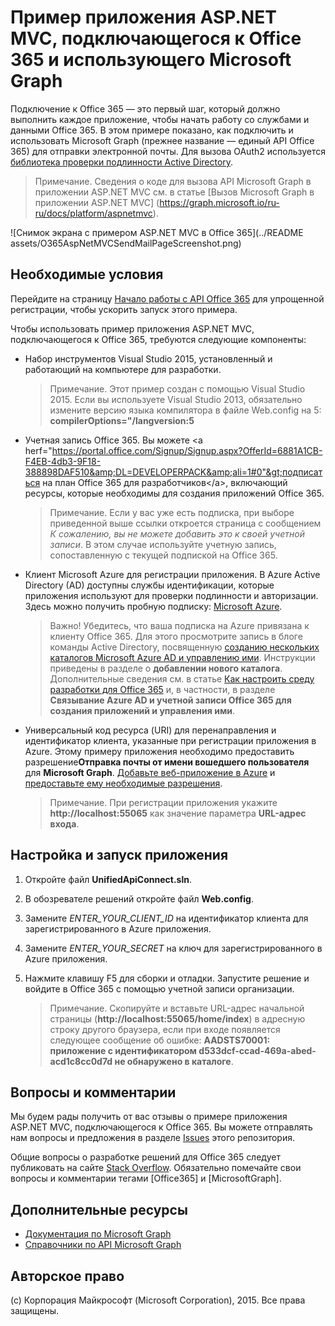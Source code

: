 # Пример приложения ASP.NET MVC, подключающегося к Office 365 и использующего Microsoft Graph

Подключение к Office 365 — это первый шаг, который должно выполнить каждое приложение, чтобы начать работу со службами и данными Office 365. В этом примере показано, как подключить и использовать Microsoft Graph (прежнее название — единый API Office 365) для отправки электронной почты. Для вызова OAuth2 используется [библиотека проверки подлинности Active Directory](https://msdn.microsoft.com/ru-ru/library/azure/jj573266.aspx).

> Примечание. Сведения о коде для вызова API Microsoft Graph в приложении ASP.NET MVC см. в статье [Вызов Microsoft Graph в приложении ASP.NET MVC] (https://graph.microsoft.io/ru-ru/docs/platform/aspnetmvc).

![Снимок экрана с примером ASP.NET MVC в Office 365](../README assets/O365AspNetMVCSendMailPageScreenshot.png)

## Необходимые условия

Перейдите на страницу [Начало работы с API Office 365](http://dev.office.com/getting-started/office365apis?platform=option-dotnet#setup) для упрощенной регистрации, чтобы ускорить запуск этого примера.

Чтобы использовать пример приложения ASP.NET MVC, подключающегося к Office 365, требуются следующие компоненты:
* Набор инструментов Visual Studio 2015, установленный и работающий на компьютере для разработки. 

     > Примечание. Этот пример создан с помощью Visual Studio 2015. Если вы используете Visual Studio 2013, обязательно измените версию языка компилятора в файле Web.config на 5: **compilerOptions="/langversion:5**
* Учетная запись Office 365. Вы можете &lt;a herf="https://portal.office.com/Signup/Signup.aspx?OfferId=6881A1CB-F4EB-4db3-9F18-388898DAF510&amp;DL=DEVELOPERPACK&amp;ali=1#0"&gt;подписаться на план Office 365 для разработчиков&lt;/a&gt;, включающий ресурсы, которые необходимы для создания приложений Office 365.

     > Примечание. Если у вас уже есть подписка, при выборе приведенной выше ссылки откроется страница с сообщением *К сожалению, вы не можете добавить это к своей учетной записи*. В этом случае используйте учетную запись, сопоставленную с текущей подпиской на Office 365.
* Клиент Microsoft Azure для регистрации приложения. В Azure Active Directory (AD) доступны службы идентификации, которые приложения используют для проверки подлинности и авторизации. Здесь можно получить пробную подписку: [Microsoft Azure](https://account.windowsazure.com/SignUp).

     > Важно! Убедитесь, что ваша подписка на Azure привязана к клиенту Office 365. Для этого просмотрите запись в блоге команды Active Directory, посвященную [созданию нескольких каталогов Microsoft Azure AD и управлению ими](http://blogs.technet.com/b/ad/archive/2013/11/08/creating-and-managing-multiple-windows-azure-active-directories.aspx). Инструкции приведены в разделе о **добавлении нового каталога**. Дополнительные сведения см. в статье [Как настроить среду разработки для Office 365](https://msdn.microsoft.com/office/office365/howto/setup-development-environment#bk_CreateAzureSubscription) и, в частности, в разделе **Связывание Azure AD и учетной записи Office 365 для создания приложений и управления ими**.
* Универсальный код ресурса (URI) для перенаправления и идентификатор клиента, указанные при регистрации приложения в Azure. Этому примеру приложения необходимо предоставить разрешение**Отправка почты от имени вошедшего пользователя** для **Microsoft Graph**. [Добавьте веб-приложение в Azure](https://msdn.microsoft.com/office/office365/HowTo/add-common-consent-manually#bk_RegisterWebApp) и [предоставьте ему необходимые разрешения](https://github.com/OfficeDev/O365-AspNetMVC-Microsoft-Graph-Connect/wiki/Grant-permissions-to-the-Connect-application-in-Azure).

     > Примечание. При регистрации приложения укажите **http://localhost:55065** как значение параметра **URL-адрес входа**.  

## Настройка и запуск приложения
1. Откройте файл **UnifiedApiConnect.sln**. 
2. В обозревателе решений откройте файл **Web.config**. 
3. Замените *ENTER_YOUR_CLIENT_ID* на идентификатор клиента для зарегистрированного в Azure приложения.
4. Замените *ENTER_YOUR_SECRET* на ключ для зарегистрированного в Azure приложения.
3. Нажмите клавишу F5 для сборки и отладки. Запустите решение и войдите в Office 365 с помощью учетной записи организации.

     > Примечание. Скопируйте и вставьте URL-адрес начальной страницы (**http://localhost:55065/home/index**) в адресную строку другого браузера, если при входе появляется следующее сообщение об ошибке: **AADSTS70001: приложение с идентификатором d533dcf-ccad-469a-abed-acd1c8cc0d7d не обнаружено в каталоге**.

## Вопросы и комментарии

Мы будем рады получить от вас отзывы о примере приложения ASP.NET MVC, подключающегося к Office 365. Вы можете отправлять нам вопросы и предложения в разделе [Issues](https://github.com/OfficeDev/O365-AspNetMVC-Microsoft-Graph-Connect/issues) этого репозитория.

Общие вопросы о разработке решений для Office 365 следует публиковать на сайте [Stack Overflow](http://stackoverflow.com/questions/tagged/Office365+API). Обязательно помечайте свои вопросы и комментарии тегами [Office365] и [MicrosoftGraph].
  
## Дополнительные ресурсы

* [Документация по Microsoft Graph](http://graph.microsoft.io)
* [Справочники по API Microsoft Graph](http://graph.microsoft.io/docs/api-reference/v1.0)


## Авторское право
(c) Корпорация Майкрософт (Microsoft Corporation), 2015. Все права защищены.


